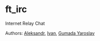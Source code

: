 # ft_irc
Internet Relay Chat

Authors: [Aleksandr](https://github.com/alexcander560), [Ivan](https://github.com/IrenaMora), [Gumada Yaroslav](https://github.com/GumadaYaroslav)

